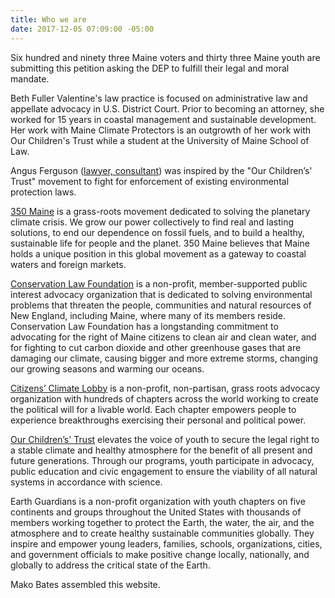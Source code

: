 ```yaml
---
title: Who we are
date: 2017-12-05 07:09:00 -05:00
---
```


Six hundred and ninety three Maine voters and thirty three Maine youth are submitting this petition asking the DEP to fulfill their legal and moral mandate.

Beth Fuller Valentine's law practice is focused on administrative law and appellate advocacy in U.S. District Court. Prior to becoming an attorney, she worked for 15 years in coastal management and sustainable development. Her work with Maine Climate Protectors is an outgrowth of her work with Our Children's Trust while a student at the University of Maine School of Law.

Angus Ferguson ([lawyer, consultant](http://angusferguson.com/)) was inspired by the "Our Children’s' Trust" movement to fight for enforcement of existing environmental protection laws.

[350 Maine](http://www.350maine.org/ "350 Maine") is a grass-roots movement dedicated to solving the planetary climate crisis. We grow our power collectively to find real and lasting solutions, to end our dependence on fossil fuels, and to build a healthy, sustainable life for people and the planet. 350 Maine believes that Maine holds a unique position in this global movement as a gateway to coastal waters and foreign markets.

[Conservation Law Foundation](https://www.clf.org/ "CLF") is a non-profit, member-supported public interest advocacy organization that is dedicated to solving environmental problems that threaten the people, communities and natural resources of New England, including Maine, where many of its members reside. Conservation Law Foundation has a longstanding commitment to advocating for the right of Maine citizens to clean air and clean water, and for fighting to cut carbon dioxide and other greenhouse gases that are damaging our climate, causing bigger and more extreme storms, changing our growing seasons and warming our oceans.

[Citizens’ Climate Lobby](https://citizensclimatelobby.org/) is a non-profit, non-partisan, grass roots advocacy organization with hundreds of chapters across the world working to create the political will for a livable world. Each chapter empowers people to experience breakthroughs exercising their personal and political power.

[Our Children’s' Trust](https://www.ourchildrenstrust.org/) elevates the voice of youth to secure the legal right to a stable climate and healthy atmosphere for the benefit of all present and future generations. Through our programs, youth participate in advocacy, public education and civic engagement to ensure the viability of all natural systems in accordance with science. 

Earth Guardians is a non-profit organization with youth chapters on five continents and groups throughout the United States with thousands of members working together to protect the Earth, the water, the air, and the atmosphere and to create healthy sustainable communities globally. They inspire and empower young leaders, families, schools, organizations, cities, and government officials to make positive change locally, nationally, and globally to address the critical state of the Earth.

Mako Bates assembled this website.
